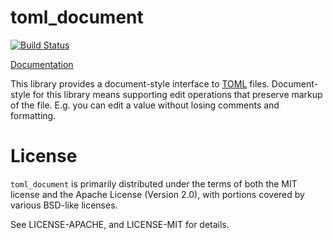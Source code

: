 # toml_document

[![Build Status](https://travis-ci.org/vosen/toml_document.svg?branch=master)](https://travis-ci.org/vosen/toml_document)

[Documentation](http://vosen.github.io/doc/toml_document)

This library provides a document-style interface to
[TOML](https://github.com/toml-lang/toml) files. Document-style for this library
means supporting edit operations that preserve markup of the file. E.g. you can
edit a value without losing comments and formatting.


# License

`toml_document` is primarily distributed under the terms of both the MIT license and
the Apache License (Version 2.0), with portions covered by various BSD-like
licenses.

See LICENSE-APACHE, and LICENSE-MIT for details.
